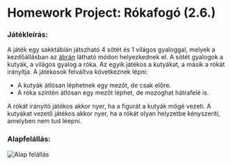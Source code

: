 # Homework Project: Rókafogó (2.6.)

### Játékleírás:
A játék egy sakktáblán játszható 4 sötét és 1 világos gyaloggal, melyek a kezdőállásban az [ábrán](#alapfelállás) látható módon helyezkednek el. A
sötét gyalogok a kutyák, a világos gyalog a róka. Az egyik játékos a kutyákat,
a másik a rókát irányítja. A játékosok felváltva következnek lépni:
- A kutyák átlósan léphetnek egy mezőt, de csak előre.
- A róka szintén átlósan egy mezőt léphet, de mozoghat hátrafelé is.

A rókát irányító játékos akkor nyer, ha a figurát a kutyák mögé vezeti. A
kutyákat vezető játékos akkor nyer, ha a rókát olyan helyzetbe kényszeríti,
amelyben nem tud léepni.

### Alapfelállás:
![Alap felállás](https://lichess1.org/export/fen.gif?fen=2P5/8/8/8/8/8/8/1p1p1p1p_w_-_-_0_1&color=white)
